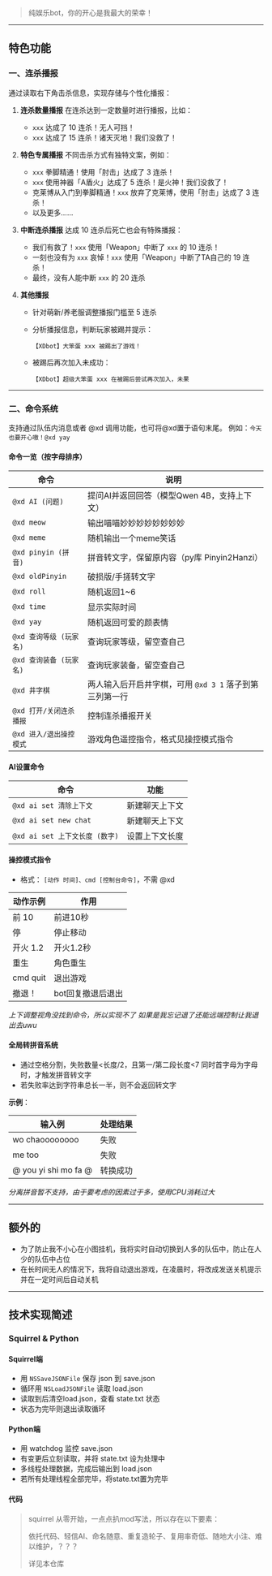 > 纯娱乐bot，你的开心是我最大的荣幸！

------

## 特色功能

### 一、连杀播报

通过读取右下角击杀信息，实现存储与个性化播报：

1. **连杀数量播报**
   在连杀达到一定数量时进行播报，比如：

   - `xxx` 达成了 10 连杀！无人可挡！
   - `xxx` 达成了 15 连杀！诸天灭地！我们没救了！

2. **特色专属播报**
   不同击杀方式有独特文案，例如：

   - `xxx` 拳脚精通！使用「肘击」达成了 3 连杀！
   - `xxx` 使用神器「A盾火」达成了 5 连杀！是火神！我们没救了！
   - 克莱博从入门到拳脚精通！`xxx` 放弃了克莱博，使用「肘击」达成了 3 连杀！
   - 以及更多……

3. **中断连杀播报**
   达成 10 连杀后死亡也会有特殊播报：

   - 我们有救了！`xxx` 使用「Weapon」中断了 `xxx` 的 10 连杀！
   - 一刻也没有为 `xxx` 哀悼！`xxx` 使用「Weapon」中断了TA自己的 19 连杀！
   - 最终，没有人能中断 `xxx` 的 20 连杀

4. **其他播报**

   - 针对萌新/养老服调整播报门槛至 5 连杀

   - 分析播报信息，判断玩家被踢并提示：

     ```
     【XDbot】大笨蛋 xxx 被踢出了游戏！
     ```

   - 被踢后再次加入未成功：

     ```
     【XDbot】超级大笨蛋 xxx 在被踢后尝试再次加入，未果
     ```

------

### 二、命令系统

支持通过队伍内消息或者 @xd 调用功能，也可将@xd置于语句末尾。
例如：`今天也要开心嗷！@xd yay`

#### 命令一览（按字母排序）

| 命令                    | 说明                                                    |
| ----------------------- | ------------------------------------------------------- |
| `@xd AI (问题)`         | 提问AI并返回回答（模型Qwen 4B，支持上下文）             |
| `@xd meow`              | 输出喵喵妙妙妙妙妙妙妙妙                                |
| `@xd meme`              | 随机输出一个meme笑话                                    |
| `@xd pinyin (拼音)`     | 拼音转文字，保留原内容（py库 Pinyin2Hanzi）             |
| `@xd oldPinyin`         | 破损版/手搓转文字                                       |
| `@xd roll`              | 随机返回1~6                                             |
| `@xd time`              | 显示实际时间                                            |
| `@xd yay`               | 随机返回可爱的颜表情                                    |
| `@xd 查询等级 (玩家名)` | 查询玩家等级，留空查自己                                |
| `@xd 查询装备 (玩家名)` | 查询玩家装备，留空查自己                                |
| `@xd 井字棋`            | 两人输入后开启井字棋，可用 `@xd 3 1` 落子到第三列第一行 |
| `@xd 打开/关闭连杀播报` | 控制连杀播报开关                                        |
| `@xd 进入/退出操控模式` | 游戏角色遥控指令，格式见操控模式指令                    |

#### AI设置命令

| 命令                           | 功能           |
| ------------------------------ | -------------- |
| `@xd ai set 清除上下文`        | 新建聊天上下文 |
| `@xd ai set new chat`          | 新建聊天上下文 |
| `@xd ai set 上下文长度 (数字)` | 设置上下文长度 |

#### 操控模式指令

- 格式： `[动作 时间]、cmd [控制台命令]`，不需 @xd

| 动作示例 | 作用              |
| -------- | ----------------- |
| 前 10    | 前进10秒          |
| 停       | 停止移动          |
| 开火 1.2 | 开火1.2秒         |
| 重生     | 角色重生          |
| cmd quit | 退出游戏          |
| 撤退！   | bot回复撤退后退出 |

*上下调整视角没找到命令，所以实现不了*
*如果是我忘记退了还能远端控制让我退出去uwu*

#### 全局转拼音系统

- 通过空格分割，失败数量<长度/2，且第一/第二段长度<7 同时首字母为字母时，才触发拼音转文字
- 若失败率达到字符串总长一半，则不会返回转文字

**示例**：

| 输入例               | 处理结果 |
| -------------------- | -------- |
| wo chaoooooooo       | 失败     |
| me too               | 失败     |
| @ you yi shi mo fa @ | 转换成功 |

*分离拼音暂不支持，由于要考虑的因素过于多，使用CPU消耗过大*

------

## 额外的

- 为了防止我不小心在小图挂机，我将实时自动切换到人多的队伍中，防止在人少的队伍中占位
- 在长时间无人的情况下，我将自动退出游戏，在凌晨时，将改成发送关机提示并在一定时间后自动关机

------

## 技术实现简述

### Squirrel & Python 

#### Squirrel端

- 用 `NSSaveJSONFile` 保存 json 到 save.json
- 循环用 `NSLoadJSONFile` 读取 load.json
- 读取到后清空load.json，查看 state.txt 状态
- 状态为完毕则退出读取循环

#### Python端

- 用 watchdog 监控 save.json
- 有变更后立刻读取，并将 state.txt 设为处理中
- 多线程处理数据，完成后输出到 load.json
- 若所有处理线程全部完毕，将state.txt置为完毕

#### 代码

> squirrel 从零开始，一点点扒mod写法，所以存在以下要素：
> 
> 依托代码、轻信AI、命名随意、重复造轮子、复用率奇低、随地大小注、难以维护，？？？
>
> 详见本仓库
